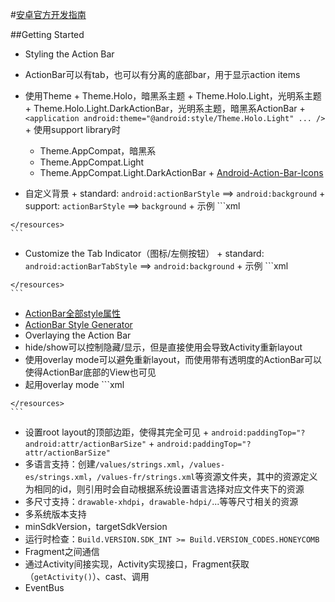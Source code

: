 #[安卓官方开发指南](http://developer.android.com/training/index.html)

##Getting Started
+  Styling the Action Bar
  +  ActionBar可以有tab，也可以有分离的底部bar，用于显示action items
  +  使用Theme
	+  Theme.Holo，暗黑系主题
	+  Theme.Holo.Light，光明系主题
	+  Theme.Holo.Light.DarkActionBar，光明系主题，暗黑系ActionBar
	+  `<application android:theme="@android:style/Theme.Holo.Light" ... />`
	+  使用support library时
		+  Theme.AppCompat，暗黑系
		+  Theme.AppCompat.Light
		+  Theme.AppCompat.Light.DarkActionBar
	+  [Android-Action-Bar-Icons](https://github.com/svenkapudija/Android-Action-Bar-Icons)
  +  自定义背景
    +  standard: `android:actionBarStyle`  ==>  `android:background`
	+  support: `actionBarStyle`  ==>  `background`
	+  示例
	```xml
		<?xml version="1.0" encoding="utf-8"?>
		<resources>
			<!-- the theme applied to the application or activity -->
			<style name="CustomActionBarTheme"
				parent="@style/Theme.AppCompat.Light.DarkActionBar">
				<item name="android:actionBarStyle">@style/MyActionBar</item>
		
				<!-- Support library compatibility -->
				<item name="actionBarStyle">@style/MyActionBar</item>
			</style>
		
			<!-- ActionBar styles -->
			<style name="MyActionBar"
				parent="@style/Widget.AppCompat.Light.ActionBar.Solid.Inverse">
				<item name="android:background">@drawable/actionbar_background</item>
		
				<!-- Support library compatibility -->
				<item name="background">@drawable/actionbar_background</item>
			</style>
		</resources>
	```
  +  自定义文字颜色
    +  standard
	  +  Action bar title: `android:actionBarStyle`  ==>  `android:titleTextStyle`  ==>  `android:textColor`
	  +  Action bar tabs: `android:actionBarTabTextStyle`  ==>  `android:textColor`
	  +  Action buttons: `android:actionMenuTextColor`
	+  support: 规则一样，去掉`android:`前缀（`android:textColor`不需要去掉前缀）
	+  示例
	```xml
	<?xml version="1.0" encoding="utf-8"?>
	<resources>
		<!-- the theme applied to the application or activity -->
		<style name="CustomActionBarTheme"
			parent="@style/Theme.AppCompat">
			<item name="android:actionBarStyle">@style/MyActionBar</item>
			<item name="android:actionBarTabTextStyle">@style/MyActionBarTabText</item>
			<item name="android:actionMenuTextColor">@color/actionbar_text</item>
	
			<!-- Support library compatibility -->
			<item name="actionBarStyle">@style/MyActionBar</item>
			<item name="actionBarTabTextStyle">@style/MyActionBarTabText</item>
			<item name="actionMenuTextColor">@color/actionbar_text</item>
		</style>
	
		<!-- ActionBar styles -->
		<style name="MyActionBar"
			parent="@style/Widget.AppCompat.ActionBar">
			<item name="android:titleTextStyle">@style/MyActionBarTitleText</item>
	
			<!-- Support library compatibility -->
			<item name="titleTextStyle">@style/MyActionBarTitleText</item>
		</style>
	
		<!-- ActionBar title text -->
		<style name="MyActionBarTitleText"
			parent="@style/TextAppearance.AppCompat.Widget.ActionBar.Title">
			<item name="android:textColor">@color/actionbar_text</item>
			<!-- The textColor property is backward compatible with the Support Library -->
		</style>
	
		<!-- ActionBar tabs text -->
		<style name="MyActionBarTabText"
			parent="@style/Widget.AppCompat.ActionBar.TabText">
			<item name="android:textColor">@color/actionbar_text</item>
			<!-- The textColor property is backward compatible with the Support Library -->
		</style>
	</resources>
	```
  +  Customize the Tab Indicator（图标/左侧按钮）
    +  standard: `android:actionBarTabStyle`  ==>  `android:background`
	+  示例
	```xml
	<?xml version="1.0" encoding="utf-8"?>
	<resources>
		<!-- the theme applied to the application or activity -->
		<style name="CustomActionBarTheme"
			parent="@style/Theme.AppCompat">
			<item name="android:actionBarTabStyle">@style/MyActionBarTabs</item>
	
			<!-- Support library compatibility -->
			<item name="actionBarTabStyle">@style/MyActionBarTabs</item>
		</style>
	
		<!-- ActionBar tabs styles -->
		<style name="MyActionBarTabs"
			parent="@style/Widget.AppCompat.ActionBar.TabView">
			<!-- tab indicator -->
			<item name="android:background">@drawable/actionbar_tab_indicator</item>
	
			<!-- Support library compatibility -->
			<item name="background">@drawable/actionbar_tab_indicator</item>
		</style>
	</resources>
	```
  +  [ActionBar全部style属性](http://developer.android.com/guide/topics/ui/actionbar.html#Style)
  +  [ActionBar Style Generator](http://jgilfelt.github.io/android-actionbarstylegenerator/)
+  Overlaying the Action Bar
  +  hide/show可以控制隐藏/显示，但是直接使用会导致Activity重新layout
  +  使用overlay mode可以避免重新layout，而使用带有透明度的ActionBar可以使得ActionBar底部的View也可见
  +  起用overlay mode
	```xml
	<resources>
		<!-- the theme applied to the application or activity -->
		<style name="CustomActionBarTheme"
			parent="@android:style/Theme.AppCompat">
			<item name="android:windowActionBarOverlay">true</item>
	
			<!-- Support library compatibility -->
			<item name="windowActionBarOverlay">true</item>
		</style>
	</resources>
	```
  +  设置root layout的顶部边距，使得其完全可见
    +  `android:paddingTop="?android:attr/actionBarSize"`
	+  `android:paddingTop="?attr/actionBarSize"`
+  多语言支持：创建`/values/strings.xml`，`/values-es/strings.xml`，`/values-fr/strings.xml`等资源文件夹，其中的资源定义为相同的id，则引用时会自动根据系统设置语言选择对应文件夹下的资源
+  多尺寸支持：`drawable-xhdpi`，`drawable-hdpi/`...等等尺寸相关的资源
+  多系统版本支持
  +  minSdkVersion，targetSdkVersion
  +  运行时检查：`Build.VERSION.SDK_INT >= Build.VERSION_CODES.HONEYCOMB`
+  Fragment之间通信
  +  通过Activity间接实现，Activity实现接口，Fragment获取（`getActivity()`）、cast、调用
  +  EventBus
